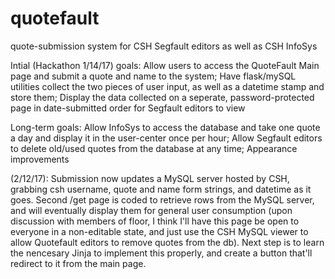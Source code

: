 # quotefault
quote-submission system for CSH Segfault editors as well as CSH InfoSys

Intial (Hackathon 1/14/17) goals:
Allow users to access the QuoteFault Main page and submit a quote and name to the system; Have flask/mySQL utilities collect the two pieces of user input, as well as a datetime stamp and store them; Display the data collected on a seperate, password-protected page in date-submitted order for Segfault editors to view

Long-term goals:
Allow InfoSys to access the database and take one quote a day and display it in the user-center once per hour; Allow Segfault editors to delete old/used quotes from the database at any time; Appearance improvements

(2/12/17):
Submission now updates a MySQL server hosted by CSH, grabbing csh username, quote and name form strings, and datetime as it goes.  Second /get page is coded to retrieve rows from the MySQL server, and will eventually display them for general user consumption (upon discussion with members of floor, I think I'll have this page be open to everyone in a non-editable state, and just use the CSH MySQL viewer to allow Quotefault editors to remove quotes from the db).  Next step is to learn the nencesary Jinja to implement this properly, and create a button that'll redirect to it from the main page.
